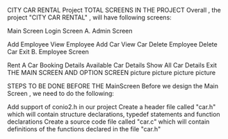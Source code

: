 CITY CAR RENTAL Project
TOTAL SCREENS IN THE PROJECT Overall , the project "CITY CAR RENTAL" , will have following screens:

Main Screen
Login Screen
A. Admin Screen

Add Employee
View Employee
Add Car
View Car
Delete Employee
Delete Car
Exit
B. Employee Screen

Rent A Car
Booking Details
Available Car Details
Show All Car Details
Exit
THE MAIN SCREEN AND OPTION SCREEN
picture picture picture picture

STEPS TO BE DONE BEFORE THE MainScreen Before we design the Main Screen , we need to do the following:

Add support of conio2.h in our project
Create a header file called "car.h" which will contain structure declarations, typedef statements and function declarations
Create a source code file called "car.c" which will contain definitions of the functions declared in the file "car.h"
